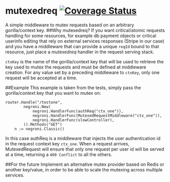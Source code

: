 # mutexedreq [![Coverage Status](https://coveralls.io/repos/peterdeka/mutexedreq/badge.svg?branch=master&service=github)](https://coveralls.io/github/peterdeka/mutexedreq?branch=master)
A simple middleware to mutex requests based on an arbitrary gorilla/context key.
##Why mutexedreq?
If you want critical/atomic requests handling for some resources, for example db payment objects or critical userinfo editing that rely on external services responses (Stripe in our case) and you have a middleware that can provide a unique `reqId` bound to that resource, just place a *mutexedreq* handler in the request serving stack.

`ctxKey` is the name of the gorilla/context key that will be used to retrieve the key used to mutex the requests and must be defined at  middleware creation.
For any value set by a preceding middleware to `ctxKey`, only one request will be accepted at a time.

##Example
This example is taken from the tests, simply pass the gorilla/context key that you want to mutex on:
```
router.Handle("/testone",
		negroni.New(
			negroni.HandlerFunc(authReq("ctx_one")),
			negroni.HandlerFunc(MutexedRequestMiddleware("ctx_one")),
			negroni.HandlerFunc(slowController),
		)).Methods("GET")
	n := negroni.Classic()
```
In this case authReq is a middleware that injects the user authentication id in the request context key `ctx_one`. When a request arrives, MutexedRequest will ensure that only one request per user id will be served at a time, returning a `409 Conflict` to all the others.

##For the future
Implement an alternative mutex provider based on Redis or another key/value, in order to be able to scale the mutexing across multiple services.
